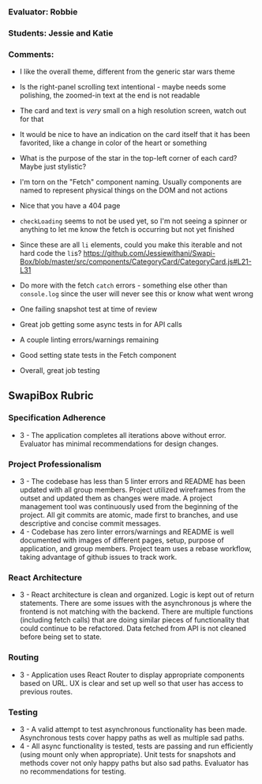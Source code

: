 ### Evaluator: Robbie
### Students: Jessie and Katie
### Comments:

* I like the overall theme, different from the generic star wars theme
* Is the right-panel scrolling text intentional - maybe needs some polishing, the zoomed-in text at the end is not readable
* The card and text is _very_ small on a high resolution screen, watch out for that
* It would be nice to have an indication on the card itself that it has been favorited, like a change in color of the heart or something
* What is the purpose of the star in the top-left corner of each card? Maybe just stylistic?

* I'm torn on the "Fetch" component naming. Usually components are named to represent physical things on the DOM and not actions
* Nice that you have a 404 page
* `checkLoading` seems to not be used yet, so I'm not seeing a spinner or anything to let me know the fetch is occurring but not yet finished
* Since these are all `li` elements, could you make this iterable and not hard code the `li`s? https://github.com/Jessiewithani/Swapi-Box/blob/master/src/components/CategoryCard/CategoryCard.js#L21-L31
* Do more with the fetch `catch` errors - something else other than `console.log` since the user will never see this or know what went wrong

* One failing snapshot test at time of review
* Great job getting some async tests in for API calls
* A couple linting errors/warnings remaining
* Good setting state tests in the Fetch component
* Overall, great job testing


## SwapiBox Rubric

### Specification Adherence

* 3 - The application completes all iterations above without error. Evaluator has minimal recommendations for design changes.

### Project Professionalism

* 3 - The codebase has less than 5 linter errors and README has been updated with all group members. Project utilized wireframes from the outset and updated them as changes were made. A project management tool was continuously used from the beginning of the project.  All git commits are atomic, made first to branches, and use descriptive and concise commit messages. 
* 4 - Codebase has zero linter errors/warnings and README is well documented with images of different pages, setup, purpose of application, and group members. Project team uses a rebase workflow, taking advantage of github issues to track work.

### React Architecture

* 3 - React architecture is clean and organized.  Logic is kept out of return statements.  There are some issues with the asynchronous js where the frontend is not matching with the backend.  There are multiple functions (including fetch calls) that are doing similar pieces of functionality that could continue to be refactored. Data fetched from API is not cleaned before being set to state.

### Routing

* 3 - Application uses React Router to display appropriate components based on URL.  UX is clear and set up well so that user has access to previous routes.

### Testing

* 3 - A valid attempt to test asynchronous functionality has been made.  Asynchronous tests cover happy paths as well as multiple sad paths.
* 4 - All async functionality is tested, tests are passing and run efficiently (using mount only when appropriate).  Unit tests for snapshots and methods cover not only happy paths but also sad paths.  Evaluator has no recommendations for testing.